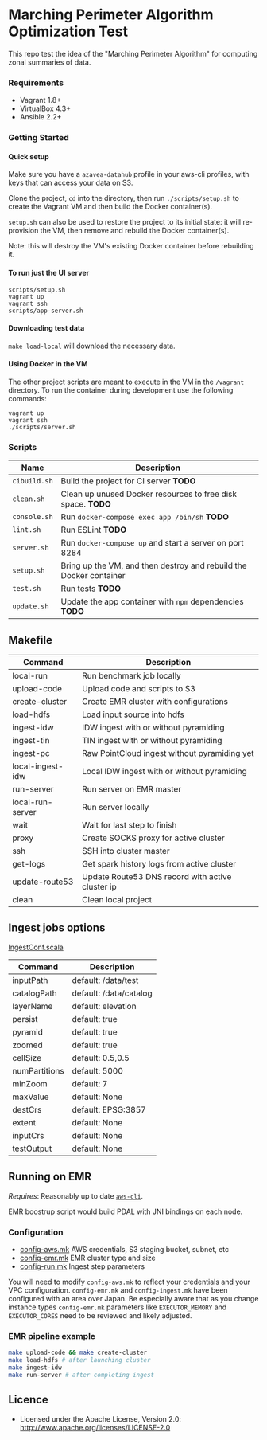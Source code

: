 # Marching Perimeter Algorithm Optimization Test

This repo test the idea of the "Marching Perimeter Algorithm" for computing zonal summaries of data.

### Requirements

* Vagrant 1.8+
* VirtualBox 4.3+
* Ansible 2.2+

### Getting Started

#### Quick setup

Make sure you have a `azavea-datahub` profile in your aws-cli profiles, with keys that can access
your data on S3.

Clone the project, `cd` into the directory, then run `./scripts/setup.sh` to create the Vagrant VM and then build the Docker container(s).

`setup.sh` can also be used to restore the project to its initial state: it will re-provision the VM, then remove and rebuild the Docker container(s).

Note: this will destroy the VM's existing Docker container before rebuilding it.

#### To run just the UI server

```
scripts/setup.sh
vagrant up
vagrant ssh
scripts/app-server.sh
```

#### Downloading test data

`make load-local` will download the necessary data.

#### Using Docker in the VM

The other project scripts are meant to execute in the VM in the `/vagrant` directory. To run the container during development use the following commands:

    vagrant up
    vagrant ssh
    ./scripts/server.sh

### Scripts

| Name | Description |
| --- | --- |
| `cibuild.sh` | Build the project for CI server __TODO__ |
| `clean.sh` | Clean up unused Docker resources to free disk space. __TODO__ |
| `console.sh` | Run `docker-compose exec app /bin/sh` __TODO__ |
| `lint.sh` | Run ESLint __TODO__ |
| `server.sh` | Run `docker-compose up` and start a server on port 8284 |
| `setup.sh` | Bring up the VM, and then destroy and rebuild the Docker container |
| `test.sh` | Run tests __TODO__ |
| `update.sh` | Update the app container with `npm` dependencies __TODO__ |

## Makefile

| Command          | Description
|------------------|------------------------------------------------------------|
|local-run         |Run benchmark job locally                                   |
|upload-code       |Upload code and scripts to S3                               |
|create-cluster    |Create EMR cluster with configurations                      |
|load-hdfs         |Load input source into hdfs                                 |
|ingest-idw        |IDW ingest with or without pyramiding                       |
|ingest-tin        |TIN ingest with or without pyramiding                       |
|ingest-pc         |Raw PointCloud ingest without pyramiding yet                |
|local-ingest-idw  |Local IDW ingest with or without pyramiding                 |
|run-server        |Run server on EMR master                                    |
|local-run-server  |Run server locally                                          |
|wait              |Wait for last step to finish                                |
|proxy             |Create SOCKS proxy for active cluster                       |
|ssh               |SSH into cluster master                                     |
|get-logs          |Get spark history logs from active cluster                  |
|update-route53    |Update Route53 DNS record with active cluster ip            |
|clean             |Clean local project                                         |

## Ingest jobs options

[IngestConf.scala](https://github.com/pomadchin/geotrellis-pointcloud-demo/blob/master/ingest/src/main/scala/com/azavea/pointcloud/ingest/conf/IngestConf.scala#L7-L22)

| Command          | Description
|------------------|------------------------------------------------------------|
|inputPath         |default: /data/test                                         |
|catalogPath       |default: /data/catalog                                      |
|layerName         |default: elevation                                          |
|persist           |default: true                                               |
|pyramid           |default: true                                               |
|zoomed            |default: true                                               |
|cellSize          |default: 0.5,0.5                                            |
|numPartitions     |default: 5000                                               |
|minZoom           |default: 7                                                  |
|maxValue          |default: None                                               |
|destCrs           |default: EPSG:3857                                          |
|extent            |default: None                                               |
|inputCrs          |default: None                                               |
|testOutput        |default: None                                               |


## Running on EMR

_Requires_: Reasonably up to date [`aws-cli`](https://aws.amazon.com/cli/).

EMR boostrup script would build PDAL with JNI bindings on each node.

### Configuration

 - [config-aws.mk](./config-aws.mk) AWS credentials, S3 staging bucket, subnet, etc
 - [config-emr.mk](./config-emr.mk) EMR cluster type and size
 - [config-run.mk](./config-run.mk) Ingest step parameters

You will need to modify `config-aws.mk` to reflect your credentials and your VPC configuration. `config-emr.mk` and `config-ingest.mk` have been configured with an area over Japan. Be especially aware that as you change instance types `config-emr.mk` parameters like `EXECUTOR_MEMORY` and `EXECUTOR_CORES` need to be reviewed and likely adjusted.

### EMR pipeline example

```bash
make upload-code && make create-cluster
make load-hdfs # after launching cluster
make ingest-idw
make run-server # after completing ingest
```

## Licence

* Licensed under the Apache License, Version 2.0: http://www.apache.org/licenses/LICENSE-2.0
